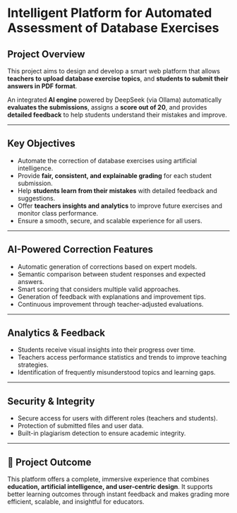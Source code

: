 # Intelligent Platform for Automated Assessment of Database Exercises

##  Project Overview

This project aims to design and develop a smart web platform that allows **teachers to upload database exercise topics**, and **students to submit their answers in PDF format**.

An integrated **AI engine** powered by DeepSeek (via Ollama) automatically **evaluates the submissions**, assigns a **score out of 20**, and provides **detailed feedback** to help students understand their mistakes and improve.

---

##  Key Objectives

- Automate the correction of database exercises using artificial intelligence.
- Provide **fair, consistent, and explainable grading** for each student submission.
- Help **students learn from their mistakes** with detailed feedback and suggestions.
- Offer **teachers insights and analytics** to improve future exercises and monitor class performance.
- Ensure a smooth, secure, and scalable experience for all users.

---

##  AI-Powered Correction Features

- Automatic generation of corrections based on expert models.
- Semantic comparison between student responses and expected answers.
- Smart scoring that considers multiple valid approaches.
- Generation of feedback with explanations and improvement tips.
- Continuous improvement through teacher-adjusted evaluations.

---

##  Analytics & Feedback

- Students receive visual insights into their progress over time.
- Teachers access performance statistics and trends to improve teaching strategies.
- Identification of frequently misunderstood topics and learning gaps.

---

##  Security & Integrity

- Secure access for users with different roles (teachers and students).
- Protection of submitted files and user data.
- Built-in plagiarism detection to ensure academic integrity.

---

## 📌 Project Outcome

This platform offers a complete, immersive experience that combines **education, artificial intelligence, and user-centric design**. It supports better learning outcomes through instant feedback and makes grading more efficient, scalable, and insightful for educators.
